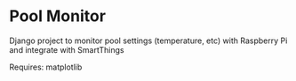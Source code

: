 # Pool Monitor
Django project to monitor pool settings (temperature, etc) with Raspberry Pi and integrate with SmartThings

Requires: matplotlib